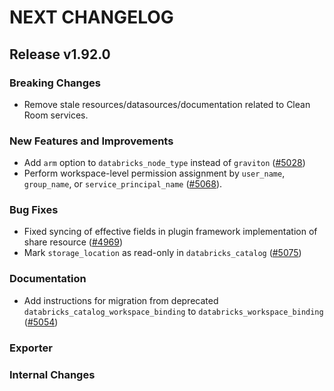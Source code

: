 # NEXT CHANGELOG

## Release v1.92.0

### Breaking Changes

* Remove stale resources/datasources/documentation related to Clean Room services.
  
### New Features and Improvements

* Add `arm` option to `databricks_node_type` instead of `graviton` ([#5028](https://github.com/databricks/terraform-provider-databricks/pull/5028))
* Perform workspace-level permission assignment by `user_name`, `group_name`, or `service_principal_name` ([#5068](https://github.com/databricks/terraform-provider-databricks/pull/5068)).

### Bug Fixes

* Fixed syncing of effective fields in plugin framework implementation of share resource ([#4969](https://github.com/databricks/terraform-provider-databricks/pull/4969))
* Mark `storage_location` as read-only in `databricks_catalog` ([#5075](https://github.com/databricks/terraform-provider-databricks/pull/5075))

### Documentation

* Add instructions for migration from deprecated `databricks_catalog_workspace_binding` to `databricks_workspace_binding` ([#5054](https://github.com/databricks/terraform-provider-databricks/pull/5054))

### Exporter

### Internal Changes
